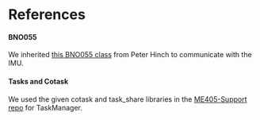 # References

#### BNO055
We inherited [this BNO055 class](https://github.com/micropython-IMU/micropython-bno055) from Peter Hinch to communicate with the IMU.

#### Tasks and Cotask
We used the given cotask and task_share libraries in the [ME405-Support repo](https://github.com/spluttflob/ME405-Support) for TaskManager.